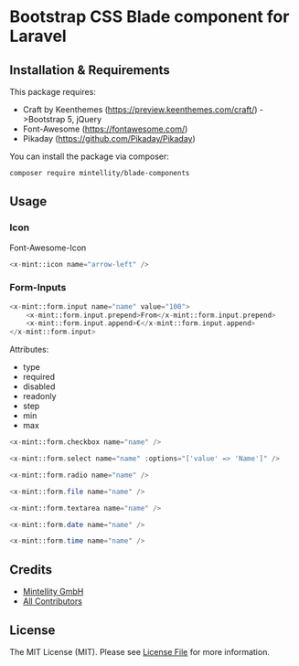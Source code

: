 # Bootstrap CSS Blade component for Laravel

## Installation & Requirements

This package requires:
 - Craft by Keenthemes (https://preview.keenthemes.com/craft/) ->Bootstrap 5, jQuery
 - Font-Awesome (https://fontawesome.com/)
 - Pikaday (https://github.com/Pikaday/Pikaday)

You can install the package via composer:

```bash
composer require mintellity/blade-components
```

## Usage

### Icon
Font-Awesome-Icon
```php
<x-mint::icon name="arrow-left" />
```

### Form-Inputs
```php
<x-mint::form.input name="name" value="100">
    <x-mint::form.input.prepend>From</x-mint::form.input.prepend>
    <x-mint::form.input.append>€</x-mint::form.input.append>
</x-mint::form.input>
```
Attributes:
 - type
 - required
 - disabled
 - readonly 
 - step 
 - min 
 - max

```php
<x-mint::form.checkbox name="name" />
```

```php
<x-mint::form.select name="name" :options="['value' => 'Name']" />
```

```php
<x-mint::form.radio name="name" />
```

```php
<x-mint::form.file name="name" />
```

```php
<x-mint::form.textarea name="name" />
```

```php
<x-mint::form.date name="name" />
```

```php
<x-mint::form.time name="name" />
```

## Credits

- [Mintellity GmbH](https://github.com/mintellity)
- [All Contributors](../../contributors)

## License

The MIT License (MIT). Please see [License File](LICENSE.md) for more information.
